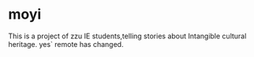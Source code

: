 # moyi
This is a project of zzu IE students,telling stories about Intangible cultural heritage. yes`
remote has changed.
